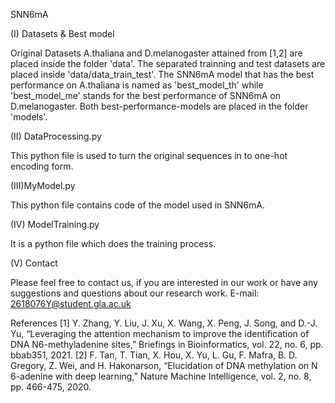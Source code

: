 SNN6mA

(I) Datasets & Best model

Original Datasets A.thaliana and D.melanogaster attained from [1,2] are placed inside the folder 'data'. The separated trainning and test datasets are placed inside 'data/data_train_test'. The SNN6mA model that has the best performance on A.thaliana is named as 'best_model_th' while 'best_model_me' stands for the best performance of SNN6mA on D.melanogaster. Both best-performance-models are placed in the folder 'models'.

(II) DataProcessing.py

This python file is used to turn the original sequences in to one-hot encoding form.

(III)MyModel.py

This python file contains code of the model used in SNN6mA.

(IV) ModelTraining.py

It is a python file which does the training process.

(V) Contact

Please feel free to contact us, if you are interested in our work or have any suggestions and questions about our research work. E-mail: 2618076Y@student.gla.ac.uk

References
[1] Y. Zhang, Y. Liu, J. Xu, X. Wang, X. Peng, J. Song, and D.-J. Yu, “Leveraging the attention mechanism to improve the identification of DNA N6-methyladenine sites,” Briefings in Bioinformatics, vol. 22, no. 6, pp. bbab351, 2021.
[2] F. Tan, T. Tian, X. Hou, X. Yu, L. Gu, F. Mafra, B. D. Gregory, Z. Wei, and H. Hakonarson, “Elucidation of DNA methylation on N 6-adenine with deep learning,” Nature Machine Intelligence, vol. 2, no. 8, pp. 466-475, 2020.
